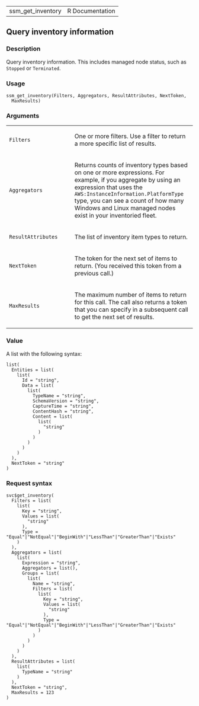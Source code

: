 <table style="width: 100%;">
<tbody>
<tr class="odd">
<td>ssm_get_inventory</td>
<td style="text-align: right;">R Documentation</td>
</tr>
</tbody>
</table>

## Query inventory information

### Description

Query inventory information. This includes managed node status, such as
`Stopped` or `Terminated`.

### Usage

    ssm_get_inventory(Filters, Aggregators, ResultAttributes, NextToken,
      MaxResults)

### Arguments

<table>
<colgroup>
<col style="width: 35%" />
<col style="width: 65%" />
</colgroup>
<tbody>
<tr class="odd">
<td><code id="ssm_get_inventory_:_Filters">Filters</code></td>
<td><p>One or more filters. Use a filter to return a more specific list
of results.</p></td>
</tr>
<tr class="even">
<td><code id="ssm_get_inventory_:_Aggregators">Aggregators</code></td>
<td><p>Returns counts of inventory types based on one or more
expressions. For example, if you aggregate by using an expression that
uses the <code>AWS:InstanceInformation.PlatformType</code> type, you can
see a count of how many Windows and Linux managed nodes exist in your
inventoried fleet.</p></td>
</tr>
<tr class="odd">
<td><code
id="ssm_get_inventory_:_ResultAttributes">ResultAttributes</code></td>
<td><p>The list of inventory item types to return.</p></td>
</tr>
<tr class="even">
<td><code id="ssm_get_inventory_:_NextToken">NextToken</code></td>
<td><p>The token for the next set of items to return. (You received this
token from a previous call.)</p></td>
</tr>
<tr class="odd">
<td><code id="ssm_get_inventory_:_MaxResults">MaxResults</code></td>
<td><p>The maximum number of items to return for this call. The call
also returns a token that you can specify in a subsequent call to get
the next set of results.</p></td>
</tr>
</tbody>
</table>

### Value

A list with the following syntax:

    list(
      Entities = list(
        list(
          Id = "string",
          Data = list(
            list(
              TypeName = "string",
              SchemaVersion = "string",
              CaptureTime = "string",
              ContentHash = "string",
              Content = list(
                list(
                  "string"
                )
              )
            )
          )
        )
      ),
      NextToken = "string"
    )

### Request syntax

    svc$get_inventory(
      Filters = list(
        list(
          Key = "string",
          Values = list(
            "string"
          ),
          Type = "Equal"|"NotEqual"|"BeginWith"|"LessThan"|"GreaterThan"|"Exists"
        )
      ),
      Aggregators = list(
        list(
          Expression = "string",
          Aggregators = list(),
          Groups = list(
            list(
              Name = "string",
              Filters = list(
                list(
                  Key = "string",
                  Values = list(
                    "string"
                  ),
                  Type = "Equal"|"NotEqual"|"BeginWith"|"LessThan"|"GreaterThan"|"Exists"
                )
              )
            )
          )
        )
      ),
      ResultAttributes = list(
        list(
          TypeName = "string"
        )
      ),
      NextToken = "string",
      MaxResults = 123
    )
